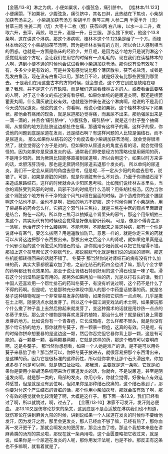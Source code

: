 【金匮/13-8】淋之为病，小便如粟状，小腹弦急，痛引脐中。
【桂林本/11.123】小便痛閟，下如粟状，少腹弦急，痛引脐中，其名曰淋，此热结在下焦也，小柴胡加茯苓汤主之。
小柴胡加茯苓汤方
柴胡半斤 黄芩三两 人参二两 半夏半升（洗）甘草三两 生姜二两（切）大枣十二枚（劈）茯苓四两
右八味，以水一斗二升，煮取六升，去滓，再煎，取三升，温服一升，日三服。
那么接下来呢，他这个13.8条啊，这在讲这个淋病。那这个淋病呢，桂林本这个11.123条是给了一个方。而桂林本给的这个小柴胡加茯苓汤啊，因为是桂林本独有的方剂，所以会让人感到相当的困惑。也就是一方面是临床的经验少，并且呢，是因为这个地方只是说到淋这个感觉就用这个方呢，会让我们在用它的时候有一点毛毛的，现在我们在读桂林本的人啊，遇到小便不通的时候也会试试看用小柴胡加茯苓汤。那你说有没有效呢？有，多多少少是有效的。可是并没有感觉说比那个蔳灰散啦，茯苓戎盐汤，或者是乱发白鱼汤，现在没有白鱼可以用，那姑且不论，就是好没有比那些要强到哪里去。
于是我们在用这些古本的方的时候，就会想说，这个方它到底是缺陷在哪里？我想，并不是这个方有缺陷，而是我们这些看桂林古本的人，或者看金匮要略的人啊，对于这个条文的描述没有看仔细。如果你单纯的是尿道炎啊，那还是栝蒌瞿麦丸啊，什么蒲灰散比较有效。也就是张仲景在说这个淋病啊，他说的不是我们今天说的尿道炎，他说的这个，你看啊，他说小便如粟状，这个桂林本也写下如粟状。那他会有痛闭的现象，就是尿道那边觉得痛，而且尿不出来，那勉强尿出来是一滴一滴的，并且会‘痛引脐中’，‘小腹弦急，痛引脐中’，就是这个肚子整个抽痛啊，从排尿的地方到肚脐这边都扯住在痛，那通常有这样子的痛，这样子的尿，你说他的问题到底是尿道在发炎，还是结石啊？有这样问题的人比较是偏结石，而不是尿道炎。
那么如果你从结石的这个角度去看小柴胡加茯苓汤呢，就会觉得很坦然了，就会觉得这个方子是对的。但如果你从尿道炎的角度去看的话，就会觉得怪怪的。因为如果你是尿道发炎的话，通常我们即使是经方的策略也是用厥阴的药，不是用少阳药。因为厥阴比较能够直接到尿道嘛，所以会用这个，如果以时方来讲的话，龙胆泻肝汤啦，那也是走厥阴经到尿道去退那个发炎的。
所以单纯的尿道炎，我们不一定会从厥阴的角度去思考，但是呢...不一定从少阳的角度去思考，说错了。可是，如果是肾脏的问题，就是你肾脏有什么不对劲，乃至于你肾结石滚下来造成尿路结石，这样的时候就会从少阳区思考啦。比如我们说桂林古本里头，当你的肾脏受到风邪的时候，风邪干涉的时候用什么汤啊？用柴胡桂枝汤。因为当你这个肾脏这个地方有不干净的这个风气纠缠在里面的时候，那个造成你的这个腰腿啊这个站也不是，坐也不是啊，扭动的地方不舒服，这个时候你用了小柴胡汤，用了柴胡系的药会怎么样。它把这个邪气往三焦拉，就是三焦在中医的观点里面跟肾是结合，黏在一起的，所以你三焦可以抽掉这个肾里头的邪气，那这个用柴胡抽三焦这个，其实历代有的时候也会觉得是好像用舒肝药啊。
可是，像那个傅青主那一派呢，他治疗这个什么腰痛啊，不能弯啊，不能起来之类这种病，那有一个你是说肾中有寒气，要怎么拔啊？用逍遥散加防已，意思一样的，就是你走三焦的药就可以从肾这边把那个东西拔出来。那拔出来之后这个人的肾呢，就如果他果真是这个风邪引起的这个肾脏受风的结石的话，那你就用少阳药就可以把它处理得不错。那加上这个茯苓帮忙这个膀胱气化。那说膀胱气化就是我们说的泌尿的肾啊，那这些机能都转得回来的话就不错了。
冬葵子
那当然你说对肾结石的病有没有什么加味的药，其实大家都很喜欢加了啦，之前化结石的药四金也讲了嘛，那几个金字辈的药啊都还有点效果的。那至于说让肾结石特别好用的这个滑石也是一味了啦。滑石这个分消湿热是蛮有用的。那另外如果再加一味的药，光是以打石头的话，我们中国人还喜欢用一个帮忙排石的药叫冬葵子，有没有听说过啊，这个药不是什么了不得的药啊。但是呢，它是那种充分体现中国人的那个中药童话故事的药。就是冬葵子这种植物呢是一个非常容易发芽的植物，如果你把它烘热一点点啊，几乎是撒在土上啊，随便浇点水就发芽了。所以这个中国江湖变戏法的术士啊，如果要玩那个什么撒了种子盖上去然后掀起来就发芽了，变这种魔术的话就是用炒热一点点的冬葵子来玩。那么这个植物是特喜欢发芽的植物，那治什么呀？就是我们身上需要发芽的地方。比如说你有一个青春痘，它长成暗疮，怎么样都不冒头，就是你没有那个给它挤的地方，那你就吞冬葵子，吞一颗暴一颗痘，这真的有效。只是呢，有的时候你拼命想要暴的是这边这一颗，然后你吞完但它暴你背上那一颗，这是有可能的。吞一颗暴一颗，吞两颗暴两颗，它就是这样的药，那这个暗疮可以变明疮啊，这是冬葵子。
那当然你想想看，如果一个人她是难产的话，是不是可以用冬葵子来暴胎了啦？那当然可以，你把冬葵子放进去，就很容易把那个东西滑出来，是这样的药。因为它是很标准的这种药性，所以就你拿来让那个石头滑出来，你加点冬葵子也是可以啊，就是随口扯扯啦。
那我想，主要就是这一条呢，它就是如果你是要用小柴胡汤系统啊来治疗尿道发炎的话，你就会，不是说尿道，甚至是阴道发炎啊，就是那一类的，局部的发炎，你用小柴，你就会觉得，好像有点有效这种感觉，但是就是没有到位啊，但如果你是那种结石绞痛的，这个结石塞到了，那你要对付这个产生结石的肾脏的话，那个你用小柴加茯苓，那就会蛮有效了啊，那个有效的感觉就会比较清楚了啊，大概是这样子。
那下面一条13.9，我们已经看过了啊，所以就跳过，啊，过去了。
【金匮/13-10】淋家不可发汗，发汗则必便血。
那13.10又是伤寒论抄来的条文，这到底是不是合适放在淋病我们也不知道，就伤寒论在讲到麻黄九禁的时候，讲到说如果一个人尿道在发炎的时候你不要给他发汗，因为发汗之后，那里会更发炎，那人已经血不够了嘛，已经有热了，那你血再一发汗更干了，那就会啊发炎的更厉害，那会出血了啦。那这个我想本来是在讲麻黄类的汤剂的禁忌啦，那现在就一条两用啦，这个金匮要略把它收过来，就是说，如果你是一个尿道在发炎的人呢，那你用发汗法呢，也是不妙。那反正有这条也不多嘛啊，就看着就是了。
